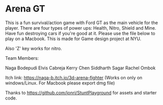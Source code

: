 # Arena GT 

This is a fun survival/action game  with Ford GT as the main vehicle for the player.  There are four types of power ups: Health,  Nitro,  Shield and Mine. Have fun destroying cars if you're good at it. Please use the file below to play on a Macbook. This is made for Game design project at NYU.

Also 'Z' key works for nitro. 

Team Members:

Naga Bodepudi	Elvis Cabreja	Kerry Chen	Siddharth Sagar	Rachel Ombok


Itch link:
https://naga-b.itch.io/3d-arena-fighter (Works on only on windows/Linux. For Macbook please export dmg file)


Thanks to https://github.com/jonri/StuntPlayground for assets and starter code.